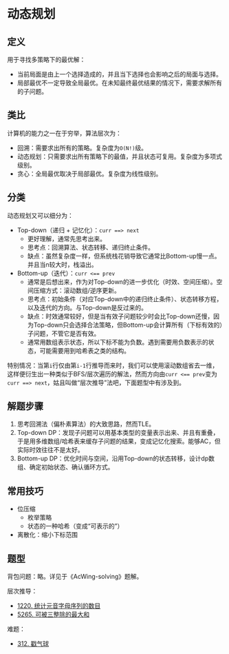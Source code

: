 # 动态规划

## 定义

用于寻找多策略下的最优解：

- 当前局面是由上一个选择造成的，并且当下选择也会影响之后的局面与选择。
- 局部最优不一定导致全局最优。在未知最终最优结果的情况下，需要求解所有的子问题。

## 类比

计算机的能力之一在于穷举，算法层次为：

- 回溯：需要求出所有的策略。复杂度为`O(N!)`级。
- 动态规划：只需要求出所有策略下的最值，并且状态可复用。复杂度为多项式级别。
- 贪心：全局最优取决于局部最优。复杂度为线性级别。

## 分类

动态规划又可以细分为：

- Top-down（递归 + 记忆化）：`curr ==> next`
  - 更好理解，通常先思考出来。
  - 思考点：回溯算法、状态转移、递归终止条件。
  - 缺点：虽然复杂度一样，但系统栈花销导致它通常比Bottom-up慢一点。并且当n较大时，栈溢出。
- Bottom-up（迭代）：`curr <== prev`
  - 通常是后想出来，作为对Top-down的进一步优化（时效、空间压缩）。空间压缩方式：滚动数组/逆序更新。
  - 思考点：初始条件（对应Top-down中的递归终止条件）、状态转移方程，以及迭代的方向。与Top-down是反过来的。
  - 缺点：时效通常较好，但是当有效子问题较少时会比Top-down还慢，因为Top-down只会选择合法策略，但Bottom-up会计算所有（下标有效的）子问题，不管它是否有效。
  - 通常用数组表示状态，所以下标不能为负数。遇到需要用负数表示的状态，可能需要用到哈希表之类的结构。

特别情况：当第`i`行仅由第`i-1`行推导而来时，我们可以使用滚动数组省去一维，这样便衍生出一种类似于BFS/层次遍历的解法，然而方向由`curr <== prev`变为`curr ==> next`，姑且叫做“层次推导”法吧，下面题型中有涉及到。

## 解题步骤

1. 思考回溯法（偏朴素算法）的大致思路，然而TLE。
1. Top-down DP：发现子问题可以用基本类型的变量表示出来、并且有重叠，于是用多维数组/哈希表来缓存子问题的结果，变成记忆化搜索。能够AC，但实际时效往往不是太好。
1. Bottom-up DP：优化时间与空间，沿用Top-down的状态转移，设计dp数组、确定初始状态、确认循环方式。

## 常用技巧

- 位压缩
  - 枚举策略
  - 状态的一种哈希（变成“可表示的”）
- 离散化：缩小下标范围

## 题型

背包问题：略。详见于《AcWing-solving》题解。

层次推导：

- [1220. 统计元音字母序列的数目](https://leetcode-cn.com/problems/count-vowels-permutation/)
- [5265. 可被三整除的最大和](https://leetcode-cn.com/problems/greatest-sum-divisible-by-three/)

难题：

- [312. 戳气球](https://leetcode-cn.com/problems/burst-balloons/)
